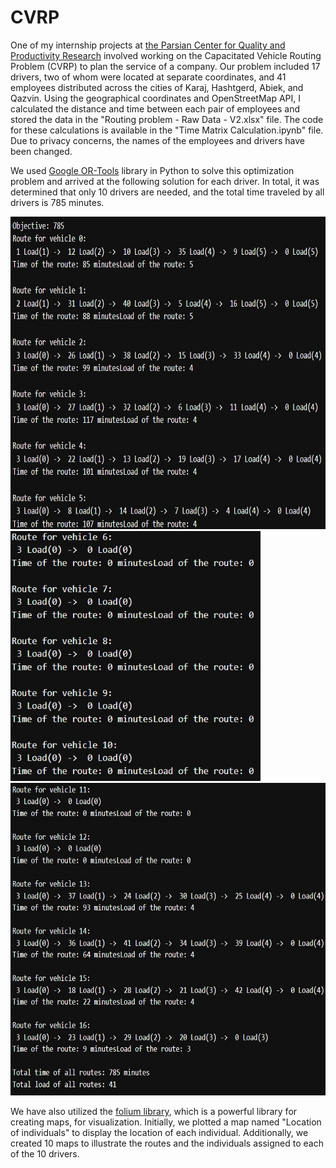 # CVRP
One of my internship projects at [the Parsian Center for Quality and Productivity Research](https://pqprc.ac.ir/) involved working on the Capacitated Vehicle Routing Problem (CVRP) to plan the service of a company. Our problem included 17 drivers, two of whom were located at separate coordinates, and 41 employees distributed across the cities of Karaj, Hashtgerd, Abiek, and Qazvin. Using the geographical coordinates and OpenStreetMap API, I calculated the distance and time between each pair of employees and stored the data in the "Routing problem - Raw Data - V2.xlsx" file. The code for these calculations is available in the "Time Matrix Calculation.ipynb" file. Due to privacy concerns, the names of the employees and drivers have been changed.

We used [Google OR-Tools](https://developers.google.com/optimization/routing/cvrp) library in Python to solve this optimization problem and arrived at the following solution for each driver. In total, it was determined that only 10 drivers are needed, and the total time traveled by all drivers is 785 minutes.

<img src="https://github.com/ShayanDarabi/CVRP/blob/main/img/1.jpg" alt="Alt Text" width="600" height="500">
<img src="https://github.com/ShayanDarabi/CVRP/blob/main/img/2.jpg" alt="Alt Text" width="400" height="400">
<img src="https://github.com/ShayanDarabi/CVRP/blob/main/img/3.jpg" alt="Alt Text" width="600" height="500">


We have also utilized the [folium library](https://python-visualization.github.io/folium/latest/), which is a powerful library for creating maps, for visualization. Initially, we plotted a map named "Location of individuals" to display the location of each individual. Additionally, we created 10 maps to illustrate the routes and the individuals assigned to each of the 10 drivers.




